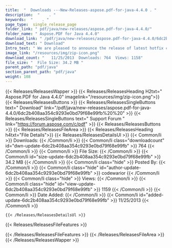 ```yaml
---
title:  "  Downloads ---New-Releases-aspose.pdf-for-java-4.4.0 . " 
description:  "    . " 
keywords:  "    . " 
page_type:  single_release_page
folder_link: " pdf/java/new-releases/aspose.pdf-for-java-4.4.0/"
folder_name: " Aspose.PDF for Java 4.4.0"
download_link: " /pdf/java/new-releases/aspose.pdf-for-java-4.4.0/6dc2b408aa354c9293e0bd79f68e99fb"
download_text: " Download"
Intro_text: " We are pleased to announce the release of latest hotfix containing resolution of..."
image_link: "/resources/img/zip-icon.png"
download_count: "   11/25/2013  Downloads: 764  Views: 1158"
file_size: "  File Size: 34.2 MB "
parent_path: "pdf/java"
section_parent_path: "pdf/java"
weight: 108 
---
```


{{< Releases/ReleasesWapper >}}
  {{< Releases/ReleasesHeading H2txt=" Aspose.PDF for Java 4.4.0" imagelink="/resources/img/zip-icon.png">}}
  {{< Releases/ReleasesButtons >}}
    {{< Releases/ReleasesSingleButtons text=" Download" link="/pdf/java/new-releases/aspose.pdf-for-java-4.4.0/6dc2b408aa354c9293e0bd79f68e99fb%20%20" >}}
    {{< Releases/ReleasesSingleButtons text=" Support Forum " link="https://forum.aspose.com/c/pdf" >}}
  {{< Releases/ReleasesButtons >}}
  {{< Releases/ReleasesFileArea >}}
    {{< Releases/ReleasesHeading h4txt="File Details">}}
    {{< Releases/ReleasesDetailsUl >}}
            {{< Common/li  >}} Downloads: {{< /Common/li >}} 
      {{< Common/li class="downloadcount" id="dwn-update-6dc2b408aa354c9293e0bd79f68e99fb" >}} 764 {{< /Common/li >}} 
      {{< Common/li  >}} File Size: {{< /Common/li >}} 
      {{< Common/li id="size-update-6dc2b408aa354c9293e0bd79f68e99fb" >}} 34.2 MB {{< /Common/li >}} 
      {{< Common/li  class="hide" >}} Posted By: {{< /Common/li >}} 
      {{< Common/li class="hide" id="author-update-6dc2b408aa354c9293e0bd79f68e99fb" >}} codewarior {{< /Common/li >}} 
      {{< Common/li class="hide"  >}} Views: {{< /Common/li >}} 
      {{< Common/li class="hide" id="view-update-6dc2b408aa354c9293e0bd79f68e99fb" >}} 1159 {{< /Common/li >}} 
      {{< Common/li  >}} Date Added: {{< /Common/li >}} 
      {{< Common/li id="added-update-6dc2b408aa354c9293e0bd79f68e99fb" >}} 11/25/2013 {{< /Common/li >}} 

    {{< /Releases/ReleasesDetailsUl >}}

  {{< Releases/ReleasesFileFeatures >}}
      
  {{< /Releases/ReleasesFileFeatures >}}
 {{< /Releases/ReleasesFileArea >}}
{{< /Releases/ReleasesWapper >}}


